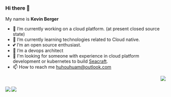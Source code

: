 ### Hi there 👋  

<!--
**huhouhua/huhouhua** is a ✨ _special_ ✨ repository because its `README.md` (this file) appears on your GitHub profile.

Here are some ideas to get you started:

- 🔭 I’m currently working on ...
- 🌱 I’m currently learning ...
- 👯 I’m looking to collaborate on ...
- 🤔 I’m looking for help with ...
- 💬 Ask me about ...
- 📫 How to reach me: ...
- 😄 Pronouns: ...
- ⚡ Fun fact: ...
-->

My name is **Kevin Berger**

- 🔭 I’m currently working on a cloud platform. (at present  closed source state)
- 🌱 I’m currently learning technologies related to   Cloud native.
- 💕 I’m an open source enthusiast.
- 🖖 I’m a devops architect
- 🤔 I'm looking for someone  with experience in cloud platform development or kubernetes to build [Seacraft](https://github.com/seacraft).
- 📫 How to reach me huhouhuam@outlook.com

<img align="right" src="https://hits.b3log.org/huhouhua/huhouhua.svg" /></br></br>
  <img align="left" src="https://github-readme-stats.vercel.app/api?username=huhouhua&show_icons=true&count_private=true" />
 <img align="left" src="https://github-readme-stats.vercel.app/api/top-langs/?username=huhouhua" />
